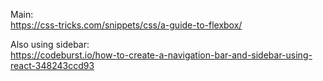 Main: \
https://css-tricks.com/snippets/css/a-guide-to-flexbox/

Also using sidebar: \
https://codeburst.io/how-to-create-a-navigation-bar-and-sidebar-using-react-348243ccd93
